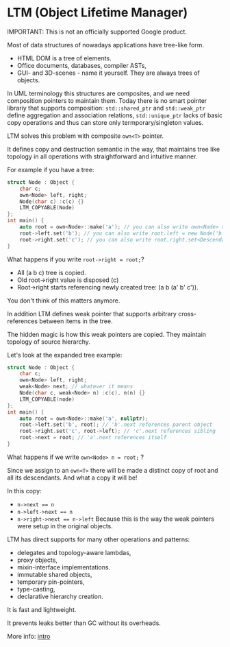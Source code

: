 # LTM (Object Lifetime Manager)

IMPORTANT: This is not an officially supported Google product.

Most of data structures of nowadays applications have tree-like form.
- HTML DOM is a tree of elements.
- Office documents, databases, compiler ASTs,
- GUI- and 3D-scenes - name it yourself. They are always trees of objects.

In UML terminology this structures are composites, and we need composition pointers to maintain them.
Today there is no smart pointer librariy that supports  composition:
`std::shared_ptr` and `std::weak_ptr` define aggregation and association relations,
`std::unique_ptr` lacks of basic copy operations and thus can store only termporary/singleton values.

LTM solves this problem with composite `own<T>` pointer.

It defines copy and destruction semantic in the way, that maintains tree like topology in all operations with straightforward and intuitive manner.

For example if you have a tree:
```C++
struct Node : Object {
    char c;
    own<Node> left, right;
    Node(char c) :c(c) {}
    LTM_COPYABLE(Node)
};
int main() {
    auto root = own<Node>::make('a'); // you can also write own<Node> root = new Node('a');
    root->left.set('b'); // you can also write root.left = new Node('b');
    root->right.set('c'); // you can also write root.right.set<DescendantClass>(constructor parameters);
}
```
What happens if you write `root->right = root;`?
- All (a b c) tree is copied.
- Old root->right value is disposed (c)
- Root->right starts referencing newly created tree: (a b (a' b' c')).

You don't think of this matters anymore.

In addition LTM defines weak<T> pointer that supports arbitrary cross-references between items in the tree.

The hidden magic is how this weak pointers are copied.
They maintain topology of source hierarchy.

Let's look at the expanded tree example:
```C++
struct Node : Object {
    char c;
    own<Node> left, right;
    weak<Node> next; // whatever it means
    Node(char c, weak<Node> n) :c(c), n(n) {}
    LTM_COPYABLE(node)
};
int main() {
    auto root = own<Node>::make('a', nullptr);
    root->left.set('b', root); // 'b'.next references parent object
    root->right.set('c', root->left); // 'c'.next references sibling
    root->next = root; // 'a'.next references itself
}
```
What happens if we write `own<Node> n = root;` ?

Since we assign to an `own<T>` there will be made a distinct copy of root and all its descendants.
And what a copy it will be!

In this copy:
- `n->next == n`
- `n->left->next == n`
- `n->right->next == n->left`
Because this is the way the weak pointers were setup in the original objects.

LTM has direct supports for many other operations and patterns:
- delegates and topology-aware lambdas,
- proxy objects,
- mixin-interface implementations.
- immutable shared objects,
- temporary pin-pointers,
- type-casting,
- declarative hierarchy creation.

It is fast and lightweight.

It prevents leaks better than GC without its overheads.

More info: [intro](docs/intro.md)
